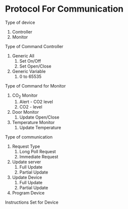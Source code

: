 
# Protocol For Communication

Type of device
1. Controller
1. Monitor

Type of Command Controller
1. Generic All
    1. Set On/Off
    1. Set Open/Close
1. Generic Variable
    1. 0 to 65535


Type of Command for Monitor
1. CO<sub>2</sub> Monitor
    1. Alert - CO2 level
    1. CO2 - level
1. Door Monitor
    1. Update Open/Close
1. Temperature Monitor
    1. Update Temperature



Type of communication
1. Request Type
    1. Long Poll Request
    1. Immediate Request
1. Update server
    1. Full Update
    1. Partial Update
1. Update Device
    1. Full Update
    1. Partial Update
1. Program Device



Instructions Set for Device

